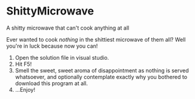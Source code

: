 # ShittyMicrowave
A shitty microwave that can't cook anything at all

Ever wanted to cook *nothing* in the shittiest microwave of them all? Well you're in luck because now you can!

1) Open the solution file in visual studio.
2) Hit F5!
3) Smell the sweet, sweet aroma of disappointment as nothing is served whatsoever, and optionally contemplate exactly why you bothered to download this program at all.
4) ...Enjoy!

